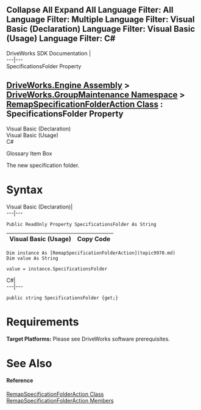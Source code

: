        

 Collapse All Expand All  Language Filter: All  Language Filter: Multiple  Language Filter: Visual Basic (Declaration) Language Filter: Visual Basic (Usage) Language Filter: C#  
---  
DriveWorks SDK Documentation  |   
---|---  
SpecificationsFolder Property   
  
[DriveWorks.Engine Assembly](topic2156.md) > [DriveWorks.GroupMaintenance Namespace](topic9628.md) > [RemapSpecificationFolderAction Class](topic9970.md) : SpecificationsFolder Property  
---  
  
Visual Basic (Declaration)    
Visual Basic (Usage)    
C# 

Glossary Item Box

The new specification folder. 

# Syntax

Visual Basic (Declaration)|   
---|---  
      
    
    Public ReadOnly Property SpecificationsFolder As String  
  
Visual Basic (Usage)| Copy Code  
---|---  
      
    
    Dim instance As [RemapSpecificationFolderAction](topic9970.md)
    Dim value As String
     
    value = instance.SpecificationsFolder  
  
C#|   
---|---  
      
    
    public string SpecificationsFolder {get;}  
  
# Requirements

**Target Platforms:** Please see DriveWorks software prerequisites.

# See Also

#### Reference

[RemapSpecificationFolderAction Class](topic9970.md)   
[RemapSpecificationFolderAction Members](topic9971.md)


